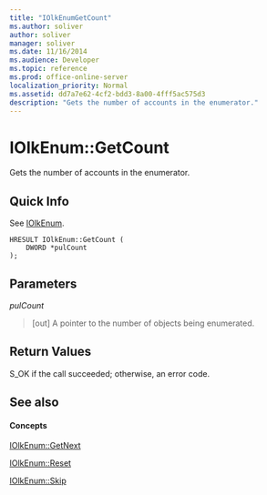 ```yaml
---
title: "IOlkEnumGetCount"
ms.author: soliver
author: soliver
manager: soliver
ms.date: 11/16/2014
ms.audience: Developer
ms.topic: reference
ms.prod: office-online-server
localization_priority: Normal
ms.assetid: dd7a7e62-4cf2-bdd3-8a00-4fff5ac575d3
description: "Gets the number of accounts in the enumerator."
---
```


# IOlkEnum::GetCount

Gets the number of accounts in the enumerator.
  
## Quick Info

See [IOlkEnum](iolkenum.md).
  
```
HRESULT IOlkEnum::GetCount ( 
    DWORD *pulCount 
);

```

## Parameters

 _pulCount_
  
> [out] A pointer to the number of objects being enumerated.
    
## Return Values

S_OK if the call succeeded; otherwise, an error code.
  
## See also

#### Concepts

[IOlkEnum::GetNext](iolkenum-getnext.md)
  
[IOlkEnum::Reset](iolkenum-reset.md)
  
[IOlkEnum::Skip](iolkenum-skip.md)

